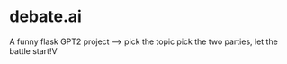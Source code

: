 # debate.ai

A funny flask GPT2 project --> pick the topic pick the two parties, let the battle start!V
